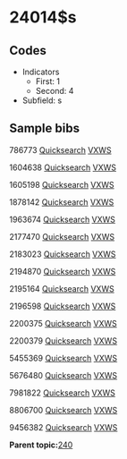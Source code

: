 # 24014$s

## Codes

-   Indicators
    -   First: 1
    -   Second: 4
-   Subfield: s

## Sample bibs

786773 [Quicksearch](https://search.library.yale.edu/catalog/786773) [VXWS](http://prodorbis.library.yale.edu:7014/vxws/GetHoldingsService?bibId=786773)

1604638 [Quicksearch](https://search.library.yale.edu/catalog/1604638) [VXWS](http://prodorbis.library.yale.edu:7014/vxws/GetHoldingsService?bibId=1604638)

1605198 [Quicksearch](https://search.library.yale.edu/catalog/1605198) [VXWS](http://prodorbis.library.yale.edu:7014/vxws/GetHoldingsService?bibId=1605198)

1878142 [Quicksearch](https://search.library.yale.edu/catalog/1878142) [VXWS](http://prodorbis.library.yale.edu:7014/vxws/GetHoldingsService?bibId=1878142)

1963674 [Quicksearch](https://search.library.yale.edu/catalog/1963674) [VXWS](http://prodorbis.library.yale.edu:7014/vxws/GetHoldingsService?bibId=1963674)

2177470 [Quicksearch](https://search.library.yale.edu/catalog/2177470) [VXWS](http://prodorbis.library.yale.edu:7014/vxws/GetHoldingsService?bibId=2177470)

2183023 [Quicksearch](https://search.library.yale.edu/catalog/2183023) [VXWS](http://prodorbis.library.yale.edu:7014/vxws/GetHoldingsService?bibId=2183023)

2194870 [Quicksearch](https://search.library.yale.edu/catalog/2194870) [VXWS](http://prodorbis.library.yale.edu:7014/vxws/GetHoldingsService?bibId=2194870)

2195164 [Quicksearch](https://search.library.yale.edu/catalog/2195164) [VXWS](http://prodorbis.library.yale.edu:7014/vxws/GetHoldingsService?bibId=2195164)

2196598 [Quicksearch](https://search.library.yale.edu/catalog/2196598) [VXWS](http://prodorbis.library.yale.edu:7014/vxws/GetHoldingsService?bibId=2196598)

2200375 [Quicksearch](https://search.library.yale.edu/catalog/2200375) [VXWS](http://prodorbis.library.yale.edu:7014/vxws/GetHoldingsService?bibId=2200375)

2200379 [Quicksearch](https://search.library.yale.edu/catalog/2200379) [VXWS](http://prodorbis.library.yale.edu:7014/vxws/GetHoldingsService?bibId=2200379)

5455369 [Quicksearch](https://search.library.yale.edu/catalog/5455369) [VXWS](http://prodorbis.library.yale.edu:7014/vxws/GetHoldingsService?bibId=5455369)

5676480 [Quicksearch](https://search.library.yale.edu/catalog/5676480) [VXWS](http://prodorbis.library.yale.edu:7014/vxws/GetHoldingsService?bibId=5676480)

7981822 [Quicksearch](https://search.library.yale.edu/catalog/7981822) [VXWS](http://prodorbis.library.yale.edu:7014/vxws/GetHoldingsService?bibId=7981822)

8806700 [Quicksearch](https://search.library.yale.edu/catalog/8806700) [VXWS](http://prodorbis.library.yale.edu:7014/vxws/GetHoldingsService?bibId=8806700)

9456382 [Quicksearch](https://search.library.yale.edu/catalog/9456382) [VXWS](http://prodorbis.library.yale.edu:7014/vxws/GetHoldingsService?bibId=9456382)

**Parent topic:**[240](../../tags/240/240.md)

